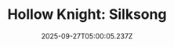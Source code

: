 ---
title: "Hollow Knight: Silksong"
id: 1030300
date: 2025-09-27T05:00:05.237Z
link: games/steam/recent/hollow-knight-silksong
image: http://media.steampowered.com/steamcommunity/public/images/apps/1030300/b4a999c1302e3ac123c041fd41bb8a34528c6ab5.jpg
playtime_2weeks: 841
playtime_forever: 2300
playtime_windows_forever: 0
playtime_mac_forever: 0
playtime_linux_forever: 2300
playtime_deck_forever: 2300
---